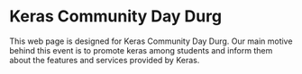 # Keras Community Day Durg
This web page is designed for Keras Community Day Durg. Our main motive behind this event is to promote keras among students and inform them about the features and services provided by Keras.

